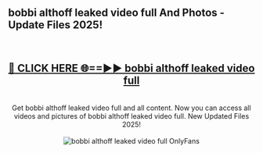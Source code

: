 <h2>bobbi althoff leaked video full And Photos - Update Files 2025!</h2>
<br>
<div align="center">
<h2><a href="https://linkcuts.com/hfmhzwbr" rel="nofollow">🔴 CLICK HERE 🌐==►► bobbi althoff leaked video full</a></h2>
<br>
Get bobbi althoff leaked video full and all content. Now you can access all videos and pictures of bobbi althoff leaked video full. New Updated Files 2025!
<br>
<br>
<a href="https://linkcuts.com/hfmhzwbr" rel="nofollow" data-target="animated-image.originalLink"><img src="https://i.ibb.co.com/WyWwxjT/player-gif2.gif" alt="bobbi althoff leaked video full OnlyFans" style="max-width: 100%; display: inline-block;" data-target="animated-image.originalImage"></a>
</div>
<br>